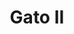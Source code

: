 ---
title: Gato II
date: 
draft: false

# descripcion
description : Dije de plata 925

materials: Plata 925

color: Plateado

dimensions: 2cm largo

code: 02-14-0668

type: "Dijes"

categories: []

price: $1.600,00

# Images
# first image will be shown in the product page
images:
  # - image: "images/path_to_image"
  # La ubicacion de las imagenes es imagenes/Dijes/Dijes.Plata/02-14-0668-gato-ii
  - image: "./images/dijes/plata/02-14-0668.JPG"
---